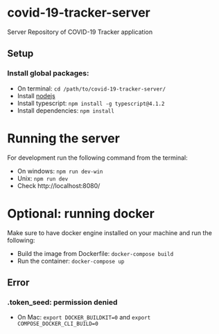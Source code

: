 # covid-19-tracker-server
Server Repository of COVID-19 Tracker application 


Setup
-
### Install global packages:
- On terminal: `cd /path/to/covid-19-tracker-server/`
- Install [nodejs](https://nodejs.org/en/download/)
- Install typescript: `npm install -g typescript@4.1.2`
- Install dependencies: `npm install`


# Running the server

For development run the following command from the terminal:
- On windows: `npm run dev-win`
- Unix: `npm run dev`
- Check http://localhost:8080/

# Optional: running docker

Make sure to have docker engine installed on your machine and run the following:
- Build the image from Dockerfile: `docker-compose build`
- Run the container: `docker-compose up`

Error
- 
### .token_seed: permission denied
- On Mac: `export DOCKER_BUILDKIT=0` and `export COMPOSE_DOCKER_CLI_BUILD=0`